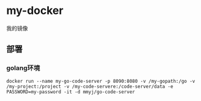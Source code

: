# my-docker
我的镜像

## 部署
### golang环境

```
docker run --name my-go-code-server -p 8090:8080 -v /my-gopath:/go -v /my-project:/project -v /my-code-servere:/code-server/data -e PASSWORD=my-password -it -d mmyj/go-code-server
```
